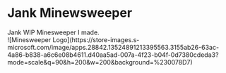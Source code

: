 <h1>Jank Minewsweeper</h1>
Jank WIP Minesweeper I made. <br>
![Minesweeper Logo](https://store-images.s-microsoft.com/image/apps.28842.13524891213395563.3155ab26-63ac-4a86-b838-a6c6e08b4611.d40aa5ad-007a-4f23-b04f-0d7380cdeda3?mode=scale&q=90&h=200&w=200&background=%230078D7)